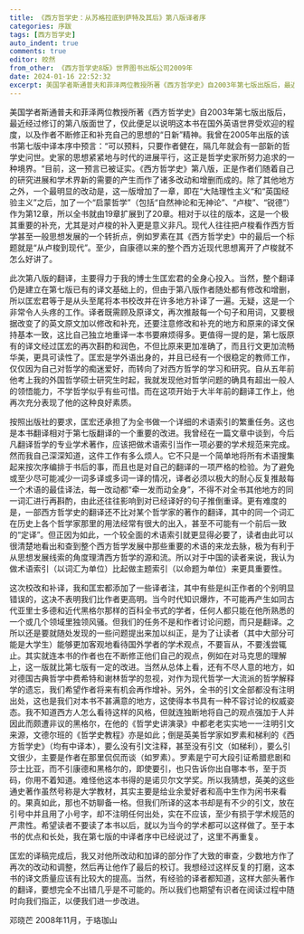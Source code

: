 ```yaml
---
title: 《西方哲学史：从苏格拉底到萨特及其后》第八版译者序
categories: 序跋
tags: [西方哲学史]
auto_indent: true
comments: true
editor: 皎然
from_other: 《西方哲学史8版》世界图书出版公司2009年
date: 2024-01-16 22:52:32
excerpt: 美国学者斯通普夫和菲泽两位教授所著《西方哲学史》自2003年第七版出版后，最近经过修订的第八版面世了，仅此便足以说明这本书在国外英语世界受欢迎的程度，以及作者不断修正和补充自己的思想的“日新”精神。我曾在2005年出版的该书第七版中译本序中预言：“可以预料，只要作者健在，隔几年就会有一部新的哲学史问世。史家的思想紧紧地与时代的进展平行，这正是哲学史家所努力追求的一种境界。“目前，这一预言已被证实。《西方哲学史》第八版，正是作者们随着自己的研究进展和学术界新的需要的产生而作了诸多改动和增删而成的。除了其他地方之外，一个最明显的改动是，这一版增加了一章，即在“大陆理性主义“和“英国经验主义”之后，加了一个“启蒙哲学”（包括“自然神论和无神论”、“卢梭”、“锐德”）作为第12章，所以全书就由19章扩展到了20章。相对于以往的版本，这是一个极其重要的补充，尤其是对卢梭的补入更是意义非凡。现代人往往把卢梭看作西方哲学甚至一般思想发展的一个转折点，例如罗素在其《西方哲学史》中的最后一个标题就是“从卢梭到现代”。至少，自康德以来的整个西方近现代思想离开了卢梭就不怎么好讲了。
---
```

美国学者斯通普夫和菲泽两位教授所著《西方哲学史》自2003年第七版出版后，最近经过修订的第八版面世了，仅此便足以说明这本书在国外英语世界受欢迎的程度，以及作者不断修正和补充自己的思想的“日新”精神。我曾在2005年出版的该书第七版中译本序中预言：“可以预料，只要作者健在，隔几年就会有一部新的哲学史问世。史家的思想紧紧地与时代的进展平行，这正是哲学史家所努力追求的一种境界。“目前，这一预言已被证实。《西方哲学史》第八版，正是作者们随着自己的研究进展和学术界新的需要的产生而作了诸多改动和增删而成的。除了其他地方之外，一个最明显的改动是，这一版增加了一章，即在“大陆理性主义“和“英国经验主义”之后，加了一个“启蒙哲学”（包括“自然神论和无神论”、“卢梭”、“锐德”）作为第12章，所以全书就由19章扩展到了20章。相对于以往的版本，这是一个极其重要的补充，尤其是对卢梭的补入更是意义非凡。现代人往往把卢梭看作西方哲学甚至一般思想发展的一个转折点，例如罗素在其《西方哲学史》中的最后一个标题就是“从卢梭到现代”。至少，自康德以来的整个西方近现代思想离开了卢梭就不怎么好讲了。

此次第八版的翻译，主要得力于我的博士生匡宏君的全身心投入。当然，整个翻译仍是建立在第七版已有的译文基础上的，但由于第八版作者随处都有修改和增删，所以匡宏君等于是从头至尾将本书校改并在许多地方补译了一遍。无疑，这是一个非常令人头疼的工作。译者既需顾及原译文，再次推敲每一个句子和用词，又要根据改变了的英文原文加以修改和补充，还要注意修改和补充的地方和原来的译文保持基本一致，这比自己独立地重译一本书要麻烦得多。更值得一提的是，第七版原有的译文经过匡宏的再次斟酌和润色，不但比原来更加准确了，而且行文更加流畅华美，更具可读性了。匡宏是学外语出身的，并且已经有一个很稳定的教师工作，仅仅因为自己对哲学的痴迷爱好，而转向了对西方哲学的学习和研究。自从五年前他考上我的外国哲学硕士研究生时起，我就发现他对哲学问题的确具有超出一般人的领悟能力，不学哲学似乎有些可惜。而在这项开始于大半年前的翻译工作上，他再次充分表现了他的这种良好素质。

按照出版社的要求，匡宏还承担了为全书做一个详细的术语索引的繁重任务。这也是本书翻译相对于第七版翻译的一个重要的改进。我曾经在一篇文章中谈到，今后凡翻译哲学的专业学术著作，应该把做术语索引当作一项必要的学术规范来完成。然而我自己深深知道，这件工作有多么烦人。它不只是一个简单地将所有术语搜集起来按次序编排于书后的事，而且也是对自己的翻译的一项严格的检验。为了避免或至少尽可能减少一词多译或多词一译的情况，译者必须以极大的耐心反复推敲每一个术语的最佳译法，每一改动都“牵一发而动全身”，不得不对全书其他地方的同一词汇进行再斟酌，由此还往往影响到对已经译好的句子推倒重译。更有难度的是，一部西方哲学史的翻译还不比对某个哲学家的著作的翻译，其中的同一个词汇在历史上各个哲学家那里的用法经常有很大的出入，甚至不可能有一个前后一致的“定译”。但正因为如此，一个较全面的术语索引就更显得必要了，读者由此可以很清楚地看出和查到整个西方哲学发展中那些重要的术语的来龙去脉，极为有利于从思想发展线索的角度理清西方哲学的源和流。所以对于中国的读者来说，我认为做术语索引（以词汇为单位）比起做主题索引（以命题为单位）来更具重要性。

这次校改和补译，我和匡宏都添加了一些译者注，其中有些是纠正作者的个别明显错误的，这决不表明我们比作者更高明。当今时代知识爆炸，不可能再产生如同古代亚里士多德和近代黑格尔那样的百科全书式的学者，任何人都只能在他所熟悉的一个或几个领域里独领风骚。但我们的任务不是和作者讨论问题，而只是翻译。之所以还是要就随处发现的一些问题提出来加以纠正，是为了让读者（其中大部分可能是大学生）能够更加客观地看待国外学者的学术观点，不要盲从，不要浅尝辄止。其实就连本书的作者也在不断修正他们自己的观点，例如在对马克思的理解上，这一版就比第七版有一定的改进。当然从总体上看，还有不尽人意的地方，如对德国古典哲学中费希特和谢林哲学的忽视，对作为现代哲学一大流派的哲学解释学的遗忘，我们希望作者将来有机会再作增补。另外，全书的引文全部都没有注明出处，这也是我们对本书不甚满意的地方，这使得本书具有一种不容讨论的权威姿态。我不知道西方人怎么看待这样的风格，但就连独断地将自己的观点强加于人并因此而颇遭非议的黑格尔，在他的《哲学史讲演录》中都老老实实地一一注明引文来源，文德尔班的《哲学史教程》亦是如此；倒是英美哲学家如罗素和梯利的《西方哲学史》（均有中译本），要么没有引文注释，甚至没有引文（如梯利），要么引文很少，主要是作者在那里侃侃而谈（如罗素）。罗素是宁可大段引证希腊悲剧和莎士比亚，而不引康德和黑格尔的，即使要引，也只告诉你出自哪本书，至于页码，你用不着知道。难怪他这本书得的是诺贝尔文学奖。所以我猜想，英美的这些通史著作虽然号称是大学教材，其实主要是给业余爱好者和高中生作为闲书来看的。果真如此，那也不妨聊备一格。但我们所译的这本书却是有不少的引文，放在引号中并且用了小号字，却不注明任何出处，实在不应该，至少有损于学术规范的严肃性。希望读者不要读了本书以后，就以为当今的学术都可以这样做了。至于本书的优点和长处，我在第七版的中译者序中已经说过了，这里不再重复。

匡宏的译稿完成后，我又对他所改动和加译的部分作了大致的审查，少数地方作了再次的改动和调整，然后再让他作了最后的校订。我想经过这样反复的打磨，这本书的译文质量应该有比较大的提高。当然，有经验的译者都知道，这样大部头著作的翻译，要想完全不出错几乎是不可能的。所以我们也期望有识者在阅读过程中随时向我们指正，以便我们进一步改进。

邓晓芒
2008年11月，于珞珈山
